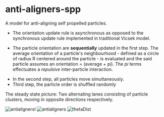 # anti-aligners-spp
A model for anti-aligning self propelled particles. 
- The orientation update rule is asynchronous as opposed to the synchronous update rule implemented in traditional Vicsek model. 
* The particle orientation are **sequentially** updated in the first step. The average orientation of a particle's neighbourhood - defined as a circle of radius R centered around the particle - is evaluated and the said particle assumes an orientation = (average + pi). The *pi* terms effectuates a *repulsive* inter-particle interaction.
+ In the second step, all particles move simultaneously.
+ Third step, the particle order is shuffled randomly

The steady state picture:
  Two alternating lanes consisting of particle clusters, moving in opposite directions respectively.
  
![antialignersI](https://user-images.githubusercontent.com/103419553/211536292-5a4184bd-49ff-4389-aa71-d00d3d203d9f.png)
![antialigners](https://user-images.githubusercontent.com/103419553/211529382-aad67015-0c1c-46af-ba1a-b7a62d930ba8.png)
![thetaDist](https://user-images.githubusercontent.com/103419553/211529409-d5d69e85-4f68-4f91-badb-c51089e6561d.png)
